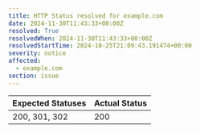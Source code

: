 ```yaml
---
title: HTTP Status resolved for example.com
date: 2024-11-30T11:43:33+00:00Z
resolved: True
resolvedWhen: 2024-11-30T11:43:33+00:00Z
resolvedStartTime: 2024-10-25T21:09:43.191474+00:00
severity: notice
affected:
  - example.com
section: issue
---
```


| Expected Statuses | Actual Status  |
|-------------------|----------------|
| 200, 301, 302 | 200 |
